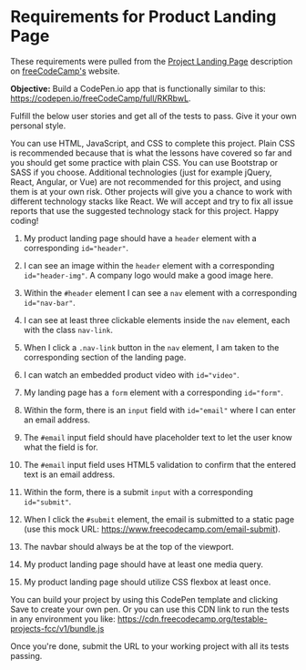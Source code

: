 # Requirements for Product Landing Page

These requirements were pulled from the [Project Landing Page](https://www.freecodecamp.org/learn/responsive-web-design/responsive-web-design-projects/build-a-product-landing-page) description on [freeCodeCamp's](freeCodeCamp.org) website.

**Objective:** Build a CodePen.io app that is functionally similar to this: https://codepen.io/freeCodeCamp/full/RKRbwL.

Fulfill the below user stories and get all of the tests to pass. Give it your own personal style.

You can use HTML, JavaScript, and CSS to complete this project. Plain CSS is recommended because that is what the lessons have covered so far and you should get some practice with plain CSS. You can use Bootstrap or SASS if you choose. Additional technologies (just for example jQuery, React, Angular, or Vue) are not recommended for this project, and using them is at your own risk. Other projects will give you a chance to work with different technology stacks like React. We will accept and try to fix all issue reports that use the suggested technology stack for this project. Happy coding!

1. My product landing page should have a `header` element with a corresponding `id="header"`.

2. I can see an image within the `header` element with a corresponding `id="header-img"`. A company logo would make a good image here.

3. Within the `#header` element I can see a `nav` element with a corresponding `id="nav-bar"`.

4. I can see at least three clickable elements inside the `nav` element, each with the class `nav-link`.

5. When I click a `.nav-link` button in the `nav` element, I am taken to the corresponding section of the landing page.

6. I can watch an embedded product video with `id="video"`.

7. My landing page has a `form` element with a corresponding `id="form"`.

8. Within the form, there is an `input` field with `id="email"` where I can enter an email address.

9. The `#email` input field should have placeholder text to let the user know what the field is for.

10. The `#email` input field uses HTML5 validation to confirm that the entered text is an email address.

11. Within the form, there is a submit `input` with a corresponding `id="submit"`.

12. When I click the `#submit` element, the email is submitted to a static page (use this mock URL: https://www.freecodecamp.com/email-submit).

13. The navbar should always be at the top of the viewport.

14. My product landing page should have at least one media query.

15. My product landing page should utilize CSS flexbox at least once.

You can build your project by using this CodePen template and clicking Save to create your own pen. Or you can use this CDN link to run the tests in any environment you like: https://cdn.freecodecamp.org/testable-projects-fcc/v1/bundle.js

Once you're done, submit the URL to your working project with all its tests passing.